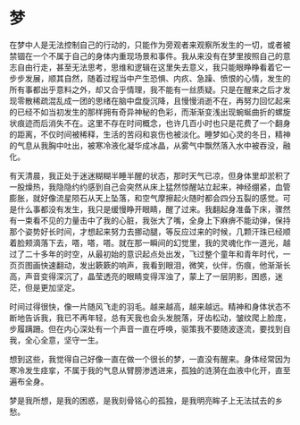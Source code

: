 # 梦
在梦中人是无法控制自己的行动的，只能作为旁观者来观察所发生的一切，或者被禁锢在一个不属于自己的身体内重现场景和事件。我从来没有在梦里按照自己的意志自由行走，甚至无法思考，思维和逻辑在这里失去意义，我只能眼睁睁看着它一步步发展，顺其自然，随着过程当中产生恐惧、内疚、急躁、愤恨的心情，发生的所有事都出乎意料之外，却又合乎情理，我不能有一丝质疑。只是在醒来之后才发现零散稀疏混乱成一团的思绪在脑中盘旋沉降，且慢慢消逝不在，再努力回忆起来的已经不如当初发生的那样拥有奇异神秘的色彩，而渐渐变浅出现蜿蜒曲折的螺旋状痕迹而后消失不在。这里不存在时间概念，也许几百小时也只是花费了一个翻身的距离，不仅时间被稀释，生活的苦闷和哀伤也被淡化。睡梦如心灵的冬日，精神的气息从我胸中吐出，被寒冷液化凝华成冰晶，从雾气中飘然落入水中被吞没，融化。

有天清晨，我正处于迷迷糊糊半睡半醒的状态，那时天气已凉，但身体里却淤积了一股燥热，我隐隐约约感到自己会突然从床上猛然惊醒站立起来，神经绷紧，血管膨胀，就好像流星陨石从天上坠落，和空气摩擦起火随时都会四分五裂的感觉。可是什么事都没有发生，我只是缓慢睁开眼睛，醒了过来。我翻起身准备下床，骤然有一束看不见的力量击中了我的心脏，我张大了嘴，全身上下麻痹不能动弹，保持那个姿势好长时间，才想起来努力去挪动腿，等反应过来的时候，几颗汗珠已经顺着脸颊滴落下去，嗒，嗒，嗒。就在那一瞬间的幻觉里，我的灵魂化作一道光，越过了二十多年的时空，从最初始的意识起点处出发，飞过整个童年和青年时代，一页页图画快速翻动，发出簌簌的响声，我看到眼泪，微笑，伙伴，伤痕，他渐渐长高，声音变得深沉了，晶莹透亮的眼睛变得浑浊了，蒙上了一层阴影，困惑，迷茫，但是更加坚定。

时间过得很快，像一片随风飞走的羽毛。越来越高，越来越远。精神和身体状态不断地告诉我，我已不再年轻，总有天我也会头发脱落，牙齿松动，皱纹爬上脸庞，步履蹒跚。但在内心深处有一个声音一直在呼唤，驱策我不要随波逐流，要找到自我，全心全意，坚守一生。

想到这些，我觉得自己好像一直在做一个很长的梦，一直没有醒来。身体经常因为寒冷发生痉挛，不属于我的气息从臂膀渗透进来，孤独的涟漪在血液中化开，直至遍布全身。

梦是我所想，是我的困惑，是我刻骨铭心的孤独，是我明亮眸子上无法拭去的乡愁。

